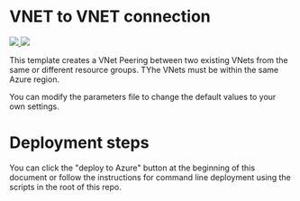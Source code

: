 # VNET to VNET connection

<a href="https://portal.azure.com/#create/Microsoft.Template/uri/https%3A%2F%2Fraw.githubusercontent.com%2FAzure%2Fazure-quickstart-templates%2Fmaster%2F201-existing-vnet-to-vnet-peering%2Fazuredeploy.json" target="_blank">
    <img src="http://azuredeploy.net/deploybutton.png"/>
</a>
<a href="http://armviz.io/#/?load=https%3A%2F%2Fraw.githubusercontent.com%2FAzure%2Fazure-quickstart-templates%2Fmaster%2F201-existing-vnet-to-vnet-peering%2Fazuredeploy.json" target="_blank">
    <img src="http://armviz.io/visualizebutton.png"/>
</a>

This template creates a VNet Peering between two existing VNets from the same or different resource groups. TYhe VNets must be within the same Azure region.

You can modify the parameters file to change the default values to your own settings.


# Deployment steps
You can click the "deploy to Azure" button at the beginning of this document or follow the instructions for command line deployment using the scripts in the root of this repo.